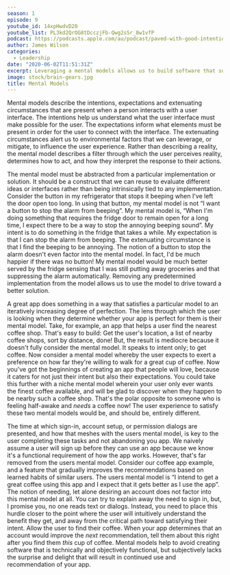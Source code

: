```yaml
---
season: 1
episode: 9
youtube_id: 14xpHwdvD20
youtube_list: PL3kd2QrOG8tDcczjFb-Qwg2sSr_8w1vfP
podcast: https://podcasts.apple.com/au/podcast/paved-with-good-intentions/id1514319757?i=1000578819110
author: James Wilson
categories:
  - Leadership
date: "2020-06-02T11:51:31Z"
excerpt: Leveraging a mental models allows us to build software that surprises and delights the user by avoiding the trap of functional yet frustrating software.
image: stock/brain-gears.jpg
title: Mental Models
---
```


Mental models describe the intentions, expectations and extenuating circumstances that are present when a person interacts with a user interface. The intentions help us understand what the user interface must make possible for the user. The expectations inform what elements must be present in order for the user to connect with the interface. The extenuating circumstances alert us to environmental factors that we can leverage, or mitigate, to influence the user experience. Rather than describing a reality, the mental model describes a filter through which the user perceives reality, determines how to act, and how they interpret the response to their actions.

The mental model must be abstracted from a particular implementation or solution. It should be a construct that we can reuse to evaluate different ideas or interfaces rather than being intrinsically tied to any implementation. Consider the button in my refrigerator that stops it beeping when I've left the door open too long. In using that button, my mental model is not “I want a button to stop the alarm from beeping”. My mental model is, “When I'm doing something that requires the fridge door to remain open for a long time, I expect there to be a way to stop the annoying beeping sound”. My intent is to do something in the fridge that takes a while. My expectation is that I can stop the alarm from beeping. The extenuating circumstance is that I find the beeping to be annoying. The notion of a button to stop the alarm doesn't even factor into the mental model. In fact, I'd be much happier if there was no button! My mental model would be much better served by the fridge sensing that I was still putting away groceries and that suppressing the alarm automatically. Removing any predetermined implementation from the model allows us to use the model to drive toward a better solution.

A great app does something in a way that satisfies a particular model to an iteratively increasing degree of perfection. The lens through which the user is looking when they determine whether your app is perfect for them is their mental model. Take, for example, an app that helps a user find the nearest coffee shop. That's easy to build: Get the user's location, a list of nearby coffee shops, sort by distance, done! But, the result is mediocre because it doesn't fully consider the mental model. It speaks to intent only; to get coffee. Now consider a mental model whereby the user expects to exert a preference on how far they're willing to walk for a great cup of coffee. Now you've got the beginnings of creating an app that people will love, because it caters for not just their intent but also their expectations. You could take this further with a niche mental model wherein your user only ever wants the finest coffee available, and will be glad to discover when they happen to be nearby such a coffee shop. That's the polar opposite to someone who is feeling half-awake and _needs_ a coffee now! The user experience to satisfy these two mental models would be, and should be, entirely different.

The time at which sign-in, account setup, or permission dialogs are presented, and how that meshes with the users mental model, is key to the user completing these tasks and not abandoning you app. We naively assume a user will sign up before they can use an app because we know it's a functional requirement of how the app works. However, that's far removed from the users mental model. Consider our coffee app example, and a feature that gradually improves the recommendations based on learned habits of similar users. The users mental model is “I intend to get a great coffee using this app and I expect that it gets better as I use the app”. The notion of needing, let alone desiring an account does not factor into this mental model at all. You can try to explain away the need to sign in, but, I promise you, no one reads text or dialogs. Instead, you need to place this hurdle closer to the point where the user will intuitively understand the benefit they get, and away from the critical path toward satisfying their intent. Allow the user to find their coffee. When your app determines that an account would improve the _next_ recommendation, tell them about this right after you find them _this_ cup of coffee. Mental models help to avoid creating software that is technically and objectively functional, but subjectively lacks the surprise and delight that will result in continued use and recommendation of your app.
